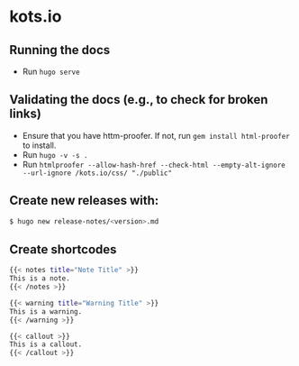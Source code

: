 # kots.io

## Running the docs
* Run `hugo serve`

## Validating the docs (e.g., to check for broken links)
* Ensure that you have httm-proofer. If not, run `gem install html-proofer` to install. 
* Run `hugo -v -s .`
* Run `htmlproofer --allow-hash-href --check-html --empty-alt-ignore --url-ignore /kots.io/css/ "./public"`

## Create new releases with:
```bash
$ hugo new release-notes/<version>.md
```

## Create shortcodes
```bash
{{< notes title="Note Title" >}}
This is a note.
{{< /notes >}}

{{< warning title="Warning Title" >}}
This is a warning.
{{< /warning >}}

{{< callout >}}
This is a callout.
{{< /callout >}}
```
